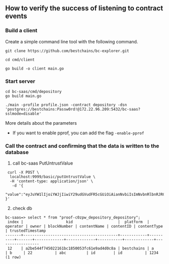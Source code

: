 
## How to verify the success of listening to contract events

### Build a client

Create a simple command line tool with the following command.

```shll
git clone https://github.com/bestchains/bc-explorer.git

cd cmd/client

go build -o client main.go
```

### Start server

```shell
cd bc-saas/cmd/depository
go build main.go

./main -profile profile.json -contract depository -dsn 'postgres://bestchains:Passw0rd!@172.22.96.209:5432/bc-saas?sslmode=disable'
```

More details about the parameters

- If you want to enable pprof, you can add the flag `-enable-pprof`

### Call the contract and confirming that the data is written to the database

1. call bc-saas PutUntrustValue

```shell
 curl -X POST \
  localhost:9999/basic/putUntrustValue \
  -H 'content-type: application/json' \
   -d '{
   "value":"eyJuYW1lIjoiYWJjIiwiY29udGVudFR5cGUiOiAianNvbiIsImNvbnRlbnRJRCI6ICJpZCIsInRydXN0ZWRUaW1lc3RhbXAiOiAiMTIzNCIsInBsYXRmb3JtIjogImJlc3RjaGFpbnMifQo="
}'
```

2. check db

```shell
bc-saas=> select * from "proof-c0zpw_depository_depository";
 index |                   kid                    |  platform  | operator | owner | blockNumber | contentName | contentID | contentType | trustedTimestamp 
-------+------------------------------------------+------------+----------+-------+-------------+-------------+-----------+-------------+------------------
 12    | a2be544f745022161bc1850053fc61e9ad4d0c8a | bestchains | a        | b     | 22          | abc         | id        | id          | 1234
(1 row)
```
